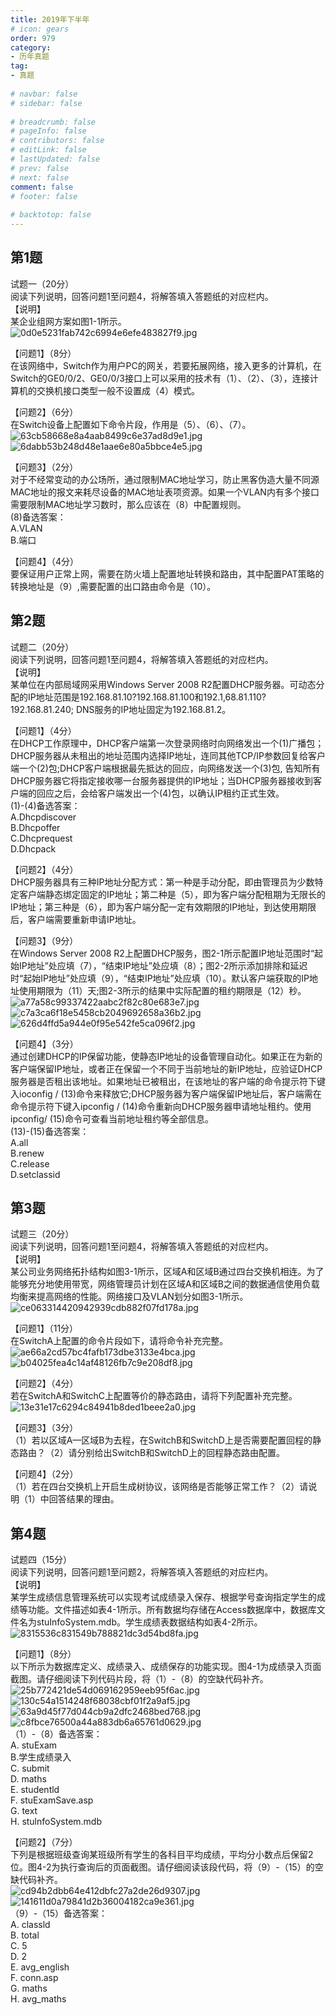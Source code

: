 ```yaml
---  
title: 2019年下半年  
# icon: gears  
order: 979  
category:  
- 历年真题  
tag:  
- 真题  
  
# navbar: false  
# sidebar: false  
  
# breadcrumb: false  
# pageInfo: false  
# contributors: false  
# editLink: false  
# lastUpdated: false  
# prev: false  
# next: false  
comment: false  
# footer: false  
  
# backtotop: false  
---  
```

## 第1题 ##

试题一（20分）  
阅读下列说明，回答问题1至问题4，将解答填入答题纸的对应栏内。  
【说明】  
某企业组网方案如图1-1所示。  
![0d0e5231fab742c6994e6efe483827f9.jpg][]  
  
【问题1】（8分）  
在该网络中，Switch作为用户PC的网关，若要拓展网络，接入更多的计算机，在 Switch的GE0/0/2、GE0/0/3接口上可以采用的技术有（1）、（2）、（3），连接计算机的交换机接口类型一般不设置成（4）模式。  
  
【问题2】（6分）  
在Switch设备上配置如下命令片段，作用是（5）、（6）、（7）。  
![63cb58668e8a4aab8499c6e37ad8d9e1.jpg][]  
![6dabb53b248d48e1aae6e80a5bbce4e5.jpg][]  
  
【问题3】（2分）  
对于不经常变动的办公场所，通过限制MAC地址学习，防止黑客伪造大量不同源MAC地址的报文来耗尽设备的MAC地址表项资源。如果一个VLAN内有多个接口需要限制MAC地址学习数时，那么应该在（8）中配置规则。  
(8)备选答案：  
A.VLAN  
B.端口  
  
【问题4】（4分）  
要保证用户正常上网，需要在防火墙上配置地址转换和路由，其中配置PAT策略的转换地址是（9）,需要配置的出口路由命令是（10）。  


## 第2题 ##

试题二（20分）  
阅读下列说明，回答问题1至问题4，将解答填入答题纸的对应栏内。  
【说明】  
某单位在内部局域网采用Windows Server 2008 R2配置DHCP服务器。可动态分配的IP地址范围是192.168.81.10?192.168.81.100和192.1,68.81.110?192.168.81.240; DNS服务的IP地址固定为192.168.81.2。  
  
【问题1】（4分）  
在DHCP工作原理中，DHCP客户端第一次登录网络时向网络发出一个(1)广播包；DHCP服务器从未租出的地址范围内选择IP地址，连同其他TCP/IP参数回复给客户端一个(2)包;DHCP客户端根据最先抵达的回应，向网络发送一个(3)包, 告知所有DHCP服务器它将指定接收哪一台服务器提供的IP地址；当DHCP服务器接收到客户端的回应之后，会给客户端发出一个(4)包，以确认IP租约正式生效。  
(1)-(4)备选答案：  
A.Dhcpdiscover  
B.Dhcpoffer  
C.Dhcprequest  
D.Dhcpack  
  
【问题2】（4分）  
DHCP服务器具有三种IP地址分配方式：第一种是手动分配，即由管理员为少数特定客户端静态绑定固定的IP地址；第二种是（5），即为客户端分配租期为无限长的IP地址；第三种是（6），即为客户端分配一定有效期限的IP地址，到达使用期限后，客户端需要重新申请IP地址。  
  
【问题3】（9分）  
在Windows Server 2008 R2上配置DHCP服务，图2-1所示配置IP地址范围时“起始IP地址”处应填（7），“结束IP地址”处应填（8）；图2-2所示添加排除和延迟时“起始IP地址”处应填（9），“结束IP地址”处应填（10）。默认客户端获取的IP地址使用期限为（11）天;图2-3所示的结果中实际配置的租约期限是（12）秒。  
![a77a58c99337422aabc2f82c80e683e7.jpg][]  
![c7a3ca6f18e5458cb2049692658a36b2.jpg][]  
![626d4ffd5a944e0f95e542fe5ca096f2.jpg][]  
  
【问题4】（3分）  
通过创建DHCP的IP保留功能，使静态IP地址的设备管理自动化。如果正在为新的客户端保留IP地址，或者正在保留一个不同于当前地址的新IP地址，应验证DHCP服务器是否租出该地址。如果地址已被租出，在该地址的客户端的命令提示符下键入ioconfig / (13)命令来释放它;DHCP服务器为客户端保留IP地址后，客户端需在命令提示符下键入ipconfig / (14)命令重新向DHCP服务器申请地址租约。使用ipconfig/ (15)命令可查看当前地址租约等全部信息。  
(13)-(15)备选答案：  
A.all  
B.renew  
C.release  
D.setclassid  


## 第3题 ##

试题三（20分）  
阅读下列说明，回答问题1至问题4，将解答填入答题纸的对应栏内。  
【说明】  
某公司业务网络拓扑结构如图3-1所示，区域A和区域B通过四台交换机相连。为了能够充分地使用带宽，网络管理员计划在区域A和区域B之间的数据通信使用负载均衡来提高网络的性能。网络接口及VLAN划分如图3-1所示。  
![ce063314420942939cdb882f07fd178a.jpg][]  
  
【问题1】（11分）  
在SwitchA上配置的命令片段如下，请将命令补充完整。  
![ae66a2cd57bc4fafb173dbe3133e4bca.jpg][]  
![b04025fea4c14af48126fb7c9e208df8.jpg][]  
  
【问题2】（4分）  
若在SwitchA和SwitchC上配置等价的静态路由，请将下列配置补充完整。  
![13e31e17c6294c84941b8ded1beee2a0.jpg][]  
  
【问题3】（3分）  
（1）若以区域A—区域B为去程，在SwitchB和SwitchD上是否需要配置回程的静态路由？（2）请分别给出SwitchB和SwitchD上的回程静态路由配置。  
  
【问题4】（2分）  
（1）若在四台交换机上开启生成树协议，该网络是否能够正常工作？（2）请说明（1）中回答结果的理由。  


## 第4题 ##

试题四（15分）  
阅读下列说明，回答问题1至问题2，将解答填入答题纸的对应栏内。  
【说明】  
某学生成绩信息管理系统可以实现考试成绩录入保存、根据学号查询指定学生的成绩等功能。文件描述如表4-1所示。所有数据均存储在Access数据庠中，数据库文件名为stuInfoSystem.mdb。学生成绩表数据结构如表4-2所示。  
![8315536c831549b788821dc3d54bd8fa.jpg][]  
  
【问题1】（8分）  
以下所示为数据库定义、成绩录入、成绩保存的功能实现。图4-1为成绩录入页面截图。请仔细阅读下列代码片段，将（1）-（8）的空缺代码补齐。  
![25b772421de54d069162959eeb95f6ac.jpg][]  
![130c54a1514248f68038cbf01f2a9af5.jpg][]  
![63a9d45f77d044cb9a2dfc2468bed768.jpg][]  
![c8fbce76500a44a883db6a65761d0629.jpg][]  
（1）-（8）备选答案：  
A. stuExam  
B.学生成绩录入  
C. submit  
D. maths  
E. studentld  
F. stuExamSave.asp  
G. text  
H. stulnfoSystem.mdb  
  
【问题2】（7分）  
下列是根据班级查询某班级所有学生的各科目平均成绩，平均分小数点后保留2位。图4-2为执行查询后的页面截图。请仔细阅读该段代码，将（9）-（15）的空缺代码补齐。  
![cd94b2dbb64e412dbfc27a2de26d9307.jpg][]  
![141611d0a79841d2b36004182ca9e361.jpg][]  
（9）-（15）备选答案：  
A. classld  
B. total  
C. 5  
D. 2  
E. avg\_english  
F. conn.asp  
G. maths  
H. avg\_maths  



[0d0e5231fab742c6994e6efe483827f9.jpg]: https://www.xkxxkx.cn/file/exam/software/网络管理员/案例/第1题/0d0e5231fab742c6994e6efe483827f9.jpg
[63cb58668e8a4aab8499c6e37ad8d9e1.jpg]: https://www.xkxxkx.cn/file/exam/software/网络管理员/案例/第1题/63cb58668e8a4aab8499c6e37ad8d9e1.jpg
[6dabb53b248d48e1aae6e80a5bbce4e5.jpg]: https://www.xkxxkx.cn/file/exam/software/网络管理员/案例/第1题/6dabb53b248d48e1aae6e80a5bbce4e5.jpg
[a77a58c99337422aabc2f82c80e683e7.jpg]: https://www.xkxxkx.cn/file/exam/software/网络管理员/案例/第2题/a77a58c99337422aabc2f82c80e683e7.jpg
[c7a3ca6f18e5458cb2049692658a36b2.jpg]: https://www.xkxxkx.cn/file/exam/software/网络管理员/案例/第2题/c7a3ca6f18e5458cb2049692658a36b2.jpg
[626d4ffd5a944e0f95e542fe5ca096f2.jpg]: https://www.xkxxkx.cn/file/exam/software/网络管理员/案例/第2题/626d4ffd5a944e0f95e542fe5ca096f2.jpg
[ce063314420942939cdb882f07fd178a.jpg]: https://www.xkxxkx.cn/file/exam/software/网络管理员/案例/第3题/ce063314420942939cdb882f07fd178a.jpg
[ae66a2cd57bc4fafb173dbe3133e4bca.jpg]: https://www.xkxxkx.cn/file/exam/software/网络管理员/案例/第3题/ae66a2cd57bc4fafb173dbe3133e4bca.jpg
[b04025fea4c14af48126fb7c9e208df8.jpg]: https://www.xkxxkx.cn/file/exam/software/网络管理员/案例/第3题/b04025fea4c14af48126fb7c9e208df8.jpg
[13e31e17c6294c84941b8ded1beee2a0.jpg]: https://www.xkxxkx.cn/file/exam/software/网络管理员/案例/第3题/13e31e17c6294c84941b8ded1beee2a0.jpg
[8315536c831549b788821dc3d54bd8fa.jpg]: https://www.xkxxkx.cn/file/exam/software/网络管理员/案例/第4题/8315536c831549b788821dc3d54bd8fa.jpg
[25b772421de54d069162959eeb95f6ac.jpg]: https://www.xkxxkx.cn/file/exam/software/网络管理员/案例/第4题/25b772421de54d069162959eeb95f6ac.jpg
[130c54a1514248f68038cbf01f2a9af5.jpg]: https://www.xkxxkx.cn/file/exam/software/网络管理员/案例/第4题/130c54a1514248f68038cbf01f2a9af5.jpg
[63a9d45f77d044cb9a2dfc2468bed768.jpg]: https://www.xkxxkx.cn/file/exam/software/网络管理员/案例/第4题/63a9d45f77d044cb9a2dfc2468bed768.jpg
[c8fbce76500a44a883db6a65761d0629.jpg]: https://www.xkxxkx.cn/file/exam/software/网络管理员/案例/第4题/c8fbce76500a44a883db6a65761d0629.jpg
[cd94b2dbb64e412dbfc27a2de26d9307.jpg]: https://www.xkxxkx.cn/file/exam/software/网络管理员/案例/第4题/cd94b2dbb64e412dbfc27a2de26d9307.jpg
[141611d0a79841d2b36004182ca9e361.jpg]: https://www.xkxxkx.cn/file/exam/software/网络管理员/案例/第4题/141611d0a79841d2b36004182ca9e361.jpg
